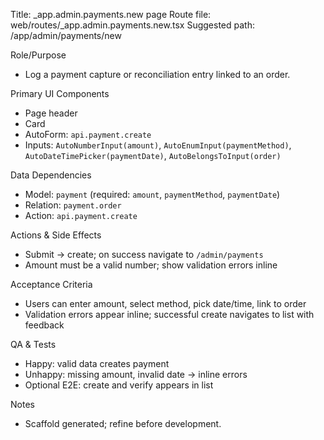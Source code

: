Title: _app.admin.payments.new page
Route file: web/routes/_app.admin.payments.new.tsx
Suggested path: /app/admin/payments/new

Role/Purpose
- Log a payment capture or reconciliation entry linked to an order.

Primary UI Components
- Page header
- Card
- AutoForm: `api.payment.create`
- Inputs: `AutoNumberInput(amount)`, `AutoEnumInput(paymentMethod)`, `AutoDateTimePicker(paymentDate)`, `AutoBelongsToInput(order)`

Data Dependencies
- Model: `payment` (required: `amount`, `paymentMethod`, `paymentDate`)
- Relation: `payment.order`
- Action: `api.payment.create`

Actions & Side Effects
- Submit -> create; on success navigate to `/admin/payments`
- Amount must be a valid number; show validation errors inline

Acceptance Criteria
- Users can enter amount, select method, pick date/time, link to order
- Validation errors appear inline; successful create navigates to list with feedback

QA & Tests
- Happy: valid data creates payment
- Unhappy: missing amount, invalid date -> inline errors
- Optional E2E: create and verify appears in list

Notes
- Scaffold generated; refine before development.
